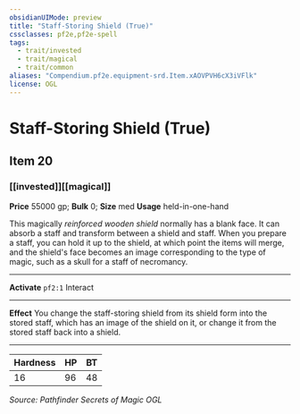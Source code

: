 ```yaml
---
obsidianUIMode: preview
title: "Staff-Storing Shield (True)"
cssclasses: pf2e,pf2e-spell
tags:
  - trait/invested
  - trait/magical
  - trait/common
aliases: "Compendium.pf2e.equipment-srd.Item.xAOVPVH6cX3iVFlk"
license: OGL
---
```

# Staff-Storing Shield (True)
## Item 20
### [[invested]][[magical]]


**Price** 55000 gp; 
**Bulk** 0; **Size** med
**Usage** held-in-one-hand

This magically _reinforced wooden shield_ normally has a blank face. It can absorb a staff and transform between a shield and staff. When you prepare a staff, you can hold it up to the shield, at which point the items will merge, and the shield's face becomes an image corresponding to the type of magic, such as a skull for a staff of necromancy.

* * *

**Activate** `pf2:1` Interact

* * *

**Effect** You change the staff-storing shield from its shield form into the stored staff, which has an image of the shield on it, or change it from the stored staff back into a shield.

* * *

| Hardness | HP | BT |
| --- | --- | --- |
| 16 | 96 | 48 |

*Source: Pathfinder Secrets of Magic*
*OGL*